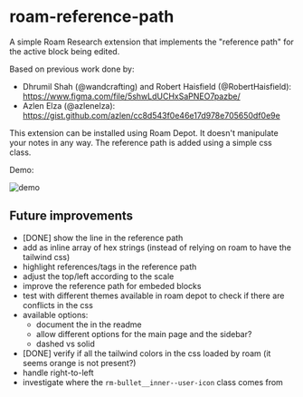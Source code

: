 # roam-reference-path

A simple Roam Research extension that implements the "reference path" for the active block being edited.

Based on previous work done by:

- Dhrumil Shah (@wandcrafting) and Robert Haisfield (@RobertHaisfield): https://www.figma.com/file/5shwLdUCHxSaPNEO7pazbe/
- Azlen Elza (@azlenelza): https://gist.github.com/azlen/cc8d543f0e46e17d978e705650df0e9e

This extension can be installed using Roam Depot. It doesn't manipulate your notes in any way. The reference path is added using a simple css class.

Demo:

![demo](https://user-images.githubusercontent.com/2184309/181415565-16188619-f6c7-4fc4-a467-3b80c40b2a4a.jpg)

## Future improvements

- [DONE] show the line in the reference path
- add as inline array of hex strings (instead of relying on roam to have the tailwind css)
- highlight references/tags in the reference path
- adjust the top/left according to the scale
- improve the reference path for embeded blocks
- test with different themes available in roam depot to check if there are conflicts in the css
- available options:
  * document the in the readme
  * allow different options for the main page and the sidebar? 
  * dashed vs solid
- [DONE] verify if all the tailwind colors in the css loaded by roam (it seems orange is not present?)
- handle right-to-left
- investigate where the `rm-bullet__inner--user-icon` class comes from